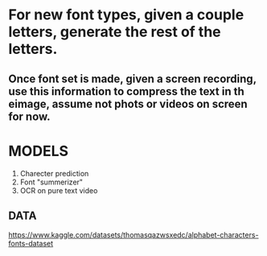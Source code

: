 # For new font types, given a couple letters, generate the rest of the letters. 

## Once font set is made, given a screen recording, use this information to compress the text in th eimage, assume not phots or videos on screen for now. 
 
# MODELS 

1. Charecter prediction
2. Font "summerizer"
3. OCR on pure text video

## DATA
https://www.kaggle.com/datasets/thomasqazwsxedc/alphabet-characters-fonts-dataset